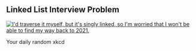 ## Linked List Interview Problem
[![I'd traverse it myself, but it's singly linked, so I'm worried that I won't be able to find my way back to 2021.](https://imgs.xkcd.com/comics/linked_list_interview_problem.png)](https://xkcd.com/2483/ "I'd traverse it myself, but it's singly linked, so I'm worried that I won't be able to find my way back to 2021.")

Your daily random xkcd

